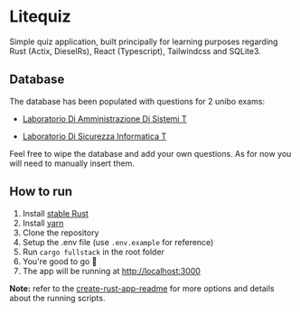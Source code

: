 # Litequiz

Simple quiz application, built principally for learning purposes regarding Rust (Actix, DieselRs), React (Typescript), Tailwindcss and SQLite3.

## Database

The database has been populated with questions for 2 unibo exams:
- [Laboratorio Di Amministrazione Di Sistemi T](https://www.unibo.it/it/didattica/insegnamenti/insegnamento/2021/434713)

- [Laboratorio Di Sicurezza Informatica T](https://www.unibo.it/it/didattica/insegnamenti/insegnamento/2022/487362)

Feel free to wipe the database and add your own questions.
As for now you will need to manually insert them.

## How to run
1. Install [stable Rust](https://www.rust-lang.org/tools/install)
2. Install [yarn](https://classic.yarnpkg.com/lang/en/docs/install)
3. Clone the repository
4. Setup the .env file (use `.env.example` for reference)
5. Run `cargo fullstack` in the root folder
6. You're good to go 🫡
7. The app will be running at [http://localhost:3000](http://localhost:3000)

__Note:__ refer to the [create-rust-app-readme](create-rust-app-readme.md) for more options and details about the running scripts.
